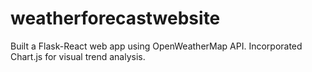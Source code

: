 # weatherforecastwebsite
 Built a Flask-React web app using OpenWeatherMap API. Incorporated Chart.js for visual trend analysis.
